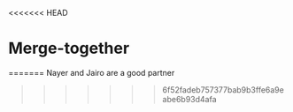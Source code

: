 <<<<<<< HEAD
# Merge-together

=======
Nayer
and
Jairo
are
a
good
partner
>>>>>>> 6f52fadeb757377bab9b3ffe6a9eabe6b93d4afa
